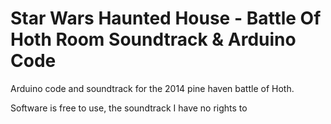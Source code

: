 Star Wars Haunted House - Battle Of Hoth Room Soundtrack & Arduino Code
=============================

Arduino code and soundtrack for the 2014 pine haven battle of Hoth. 

Software is free to use, the soundtrack I have no rights to
